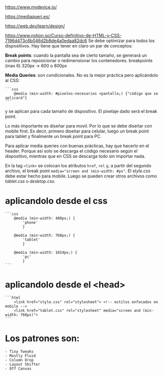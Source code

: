 https://www.mydevice.io/

https://mediaqueri.es/

https://web.dev/learn/design/


https://www.notion.so/Curso-definitivo-de-HTML-y-CSS-7196d473c6b046d2b8de4a0edaa82dc6
Se debe optimizar para todos los dispositivos. Hay tiene que tener en claro un par de conceptos:

__Break points__: cuando la pantalla sea de cierto tamaño, se generará un cambio para reposicionar o redimensionar los contenedores.
breakpoints (max 6)
320px   ->  600 o 800px

__Media Queries__: son condicionales. No es la mejor práctica pero aplicándolo al CSS:

    ```css
        @media (min-width: #pixeles-necesarios <pantalla;) {"código que se aplicará"}
    ```

y se aplican para cada tamaño de dispositivo. El pixelaje dado será el break point.

Lo más importante es diseñar para movil. Por lo que se debe diseñar con mobile first. Es decir, primero diseñar para celular, luego un break point para tablet y finalmente un break point para PC.

Para aplicar media queries con buenas prácticas, hay que hacerlo en el header. Porque así solo se descarga el código necesario según el dispositivo, mientras que en CSS se descarga todo sin importar nada.

En la tag ```<link>``` se colocan los atributos ```href```, ```rel``` y, a partir del segundo archivo, el break point ```media="screen and (min-width: #px"```. El _style.css_ debe estar hecho para mobile. Luego se pueden crear otros archivos como _tablet.css_ o _desktop.css_.

# aplicandolo desde el css
    ```css
        @media (min-width: 480px;) {
            'phone'
            }

        @media (min-width: 768px;) {
            'tablet'
            }

        @media (min-width: 1024px;) {
            'pc'
            }
    ```


# aplicandolo desde el __\<head\>__
    ```html
        <link href="style.css" rel="stylesheet"> <!-- estilos enfocados en mobile -->
        <link href="tablet.css" rel="stylesheet" media="screen and (min-width: 768px)">
    ```

# Los patrones son:
    - Tiny Tweaks
    - Mostly Fluid
    - Column Drop
    - Layout Shifter
    - Off Canvas
